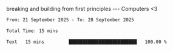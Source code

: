 breaking and building from first principles --- Computers <3

<!--START_SECTION:waka-->

```txt
From: 21 September 2025 - To: 28 September 2025

Total Time: 15 mins

Text   15 mins         █████████████████████████   100.00 %
```

<!--END_SECTION:waka-->

